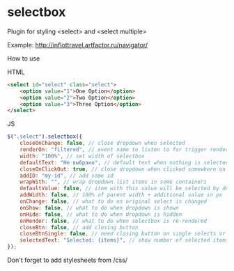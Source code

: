 selectbox
===========

Plugin for styling \<select\> and \<select multiple\>

Example: http://inflottravel.artfactor.ru/navigator/

How to use

HTML
```html
<select id="select" class="select">
    <option value="1">One Option</option>
    <option value="2">Two Option</option>
    <option value="3">Three Option</option>
</select>
```

JS
```javascript
$(".select").selectbox({
    closeOnChange: false, // close dropdown when selected
    renderOn: "filtered", // event name to listen to for trigger rendering
    width: "100%", // set width of selectbox
    defaultText: "Не выбрано", // default text when nothing is selected
    closeOnClickOut: true, // close dropdown when clicked somewhere on page
    addID: "my-id", // add some id
    wrapWith: "", // wrap dropdown list items in some containers
    defaultValue: false, // item with this value will be selected by default
    addWidth: false, // 100% of parent width + additional value in px
    onChange: false, // what to do on original select is changed
    onShow: false, // what to do when dropdown is shown
    onHide: false, // what to do when dropdown is hidden
    onRender: false, // what to do when selectbox is re-rendered
    closeBtn: false, // add closing button
    closeBtnSingle: false, // need closing button on single selects or not
    selectedText: "Selected: {items}", // show number of selected items
});
```

Don't forget to add stylesheets from /css/
